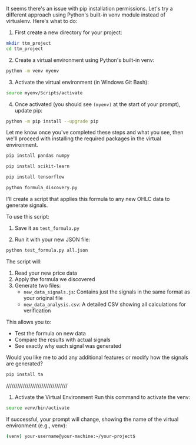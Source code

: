 It seems there's an issue with pip installation permissions. Let's try a different approach using Python's built-in venv module instead of virtualenv. Here's what to do:

1. First create a new directory for your project:
```bash
mkdir ttm_project
cd ttm_project
```

2. Create a virtual environment using Python's built-in venv:
```bash
python -m venv myenv
```

3. Activate the virtual environment (in Windows Git Bash):
```bash
source myenv/Scripts/activate
```

4. Once activated (you should see `(myenv)` at the start of your prompt), update pip:
```bash
python -m pip install --upgrade pip
```

Let me know once you've completed these steps and what you see, then we'll proceed with installing the required packages in the virtual environment.


```bash
pip install pandas numpy
```

```bash
pip install scikit-learn
```


```bash
pip install tensorflow
```


```bash
python formula_discovery.py

```



I'll create a script that applies this formula to any new OHLC data to generate signals.



To use this script:

1. Save it as `test_formula.py`

2. Run it with your new JSON file:
```bash
python test_formula.py all.json
```

The script will:
1. Read your new price data
2. Apply the formula we discovered
3. Generate two files:
   - `new_data_signals.js`: Contains just the signals in the same format as your original file
   - `new_data_analysis.csv`: A detailed CSV showing all calculations for verification

This allows you to:
- Test the formula on new data
- Compare the results with actual signals
- See exactly why each signal was generated

Would you like me to add any additional features or modify how the signals are generated?


```bash
pip install ta

```


/////////////////////////////////

1. Activate the Virtual Environment
Run this command to activate the venv:

```bash
source venv/bin/activate
```

If successful, your prompt will change, showing the name of the virtual environment (e.g., venv):

```bash
(venv) your-username@your-machine:~/your-project$
```